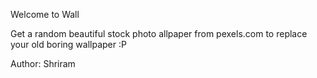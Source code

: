 Welcome to Wall

Get a random beautiful stock photo allpaper from pexels.com to replace your old boring wallpaper :P

Author: Shriram
